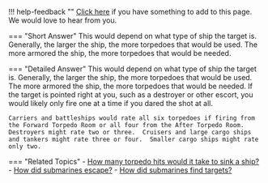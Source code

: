 !!! help-feedback ""
    [Click here](https://other.example.com/feedback) if you have something to add to this page. We would love to hear from you.

=== "Short Answer"
    This would depend on what type of ship the target is. Generally, the larger the ship, the more torpedoes that would be used. The more armored the ship, the more torpedoes that would be needed.

=== "Detailed Answer"
    This would depend on what type of ship the target is.  Generally, the larger the ship, the more torpedoes that would be used.  The more armored the ship, the more torpedoes that would be needed.  If the target is pointed right at you, such as a destroyer or other escort, you would likely only fire one at a time if you dared the shot at all.
    
    Carriers and battleships would rate all six torpedoes if firing from the Forward Torpedo Room or all four from the After Torpedo Room.  Destroyers might rate two or three.  Cruisers and large cargo ships and tankers might rate three or four.  Smaller cargo ships might rate only two.

=== "Related Topics"
    - [How many torpedo hits would it take to sink a ship?](./how-many-torpedo-hits-would-it-take-to-sink-a-ship.md)
    - [How did submarines escape?](./how-did-submarines-escape.md)
    - [How did submarines find targets?](./how-did-submarines-find-targets.md)

